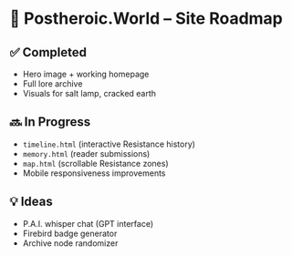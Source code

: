 # 🚧 Postheroic.World – Site Roadmap

## ✅ Completed
- Hero image + working homepage
- Full lore archive
- Visuals for salt lamp, cracked earth

## 🔜 In Progress
- `timeline.html` (interactive Resistance history)
- `memory.html` (reader submissions)
- `map.html` (scrollable Resistance zones)
- Mobile responsiveness improvements

## 💡 Ideas
- P.A.I. whisper chat (GPT interface)
- Firebird badge generator
- Archive node randomizer
